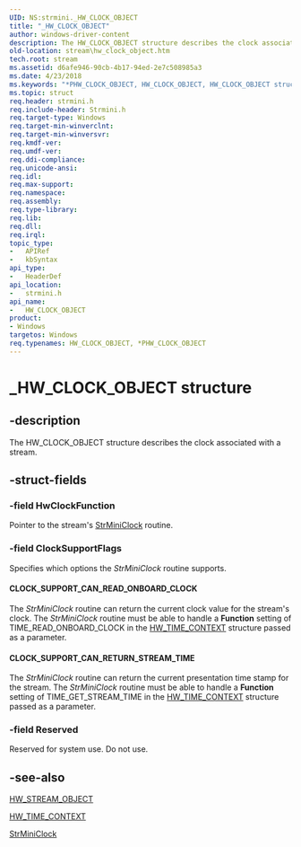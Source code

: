 ```yaml
---
UID: NS:strmini._HW_CLOCK_OBJECT
title: "_HW_CLOCK_OBJECT"
author: windows-driver-content
description: The HW_CLOCK_OBJECT structure describes the clock associated with a stream.
old-location: stream\hw_clock_object.htm
tech.root: stream
ms.assetid: d6afe946-90cb-4b17-94ed-2e7c508985a3
ms.date: 4/23/2018
ms.keywords: "*PHW_CLOCK_OBJECT, HW_CLOCK_OBJECT, HW_CLOCK_OBJECT structure [Streaming Media Devices], PHW_CLOCK_OBJECT, PHW_CLOCK_OBJECT structure pointer [Streaming Media Devices], _HW_CLOCK_OBJECT, strclass-struct_95b6e9db-af87-415b-aad2-b3763c4dd0d9.xml, stream.hw_clock_object, strmini/HW_CLOCK_OBJECT, strmini/PHW_CLOCK_OBJECT"
ms.topic: struct
req.header: strmini.h
req.include-header: Strmini.h
req.target-type: Windows
req.target-min-winverclnt: 
req.target-min-winversvr: 
req.kmdf-ver: 
req.umdf-ver: 
req.ddi-compliance: 
req.unicode-ansi: 
req.idl: 
req.max-support: 
req.namespace: 
req.assembly: 
req.type-library: 
req.lib: 
req.dll: 
req.irql: 
topic_type:
-	APIRef
-	kbSyntax
api_type:
-	HeaderDef
api_location:
-	strmini.h
api_name:
-	HW_CLOCK_OBJECT
product:
- Windows
targetos: Windows
req.typenames: HW_CLOCK_OBJECT, *PHW_CLOCK_OBJECT
---
```


# _HW_CLOCK_OBJECT structure


## -description


The HW_CLOCK_OBJECT structure describes the clock associated with a stream.


## -struct-fields




### -field HwClockFunction

Pointer to the stream's <a href="https://msdn.microsoft.com/library/windows/hardware/ff568452">StrMiniClock</a> routine.


### -field ClockSupportFlags

Specifies which options the <i>StrMiniClock</i> routine supports.





#### CLOCK_SUPPORT_CAN_READ_ONBOARD_CLOCK

The <i>StrMiniClock</i> routine can return the current clock value for the stream's clock. The <i>StrMiniClock</i> routine must be able to handle a <b>Function</b> setting of TIME_READ_ONBOARD_CLOCK in the <a href="https://msdn.microsoft.com/library/windows/hardware/ff559706">HW_TIME_CONTEXT</a> structure passed as a parameter.



#### CLOCK_SUPPORT_CAN_RETURN_STREAM_TIME

The <i>StrMiniClock</i> routine can return the current presentation time stamp for the stream. The <i>StrMiniClock</i> routine must be able to handle a <b>Function</b> setting of TIME_GET_STREAM_TIME in the <a href="https://msdn.microsoft.com/library/windows/hardware/ff559706">HW_TIME_CONTEXT</a> structure passed as a parameter.


### -field Reserved

Reserved for system use. Do not use.


## -see-also




<a href="https://msdn.microsoft.com/library/windows/hardware/ff559697">HW_STREAM_OBJECT</a>



<a href="https://msdn.microsoft.com/library/windows/hardware/ff559706">HW_TIME_CONTEXT</a>



<a href="https://msdn.microsoft.com/library/windows/hardware/ff568452">StrMiniClock</a>
 

 

